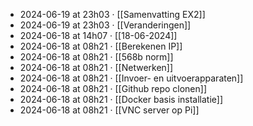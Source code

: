 - 2024-06-19 at 23h03 · [[Samenvatting EX2]]
- 2024-06-19 at 23h03 · [[Veranderingen]]
- 2024-06-18 at 14h07 · [[18-06-2024]]
- 2024-06-18 at 08h21 · [[Berekenen IP]]
- 2024-06-18 at 08h21 · [[568b norm]]
- 2024-06-18 at 08h21 · [[Netwerken]]
- 2024-06-18 at 08h21 · [[Invoer- en uitvoerapparaten]]
- 2024-06-18 at 08h21 · [[Github repo clonen]]
- 2024-06-18 at 08h21 · [[Docker basis installatie]]
- 2024-06-18 at 08h21 · [[VNC server op Pi]]
